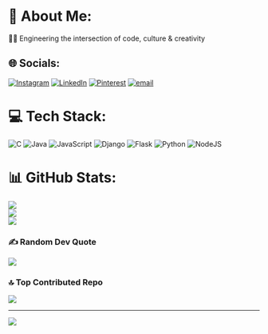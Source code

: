 # 💫 About Me:
👨‍💻 Engineering the intersection of code, culture & creativity<br>


## 🌐 Socials:
[![Instagram](https://img.shields.io/badge/Instagram-%23E4405F.svg?logo=Instagram&logoColor=white)](https://instagram.com/roshan__gowda) [![LinkedIn](https://img.shields.io/badge/LinkedIn-%230077B5.svg?logo=linkedin&logoColor=white)](https://linkedin.com/in/roshan-gowda-s-378343283) [![Pinterest](https://img.shields.io/badge/Pinterest-%23E60023.svg?logo=Pinterest&logoColor=white)](https://pinterest.com/roshan994562) [![email](https://img.shields.io/badge/Email-D14836?logo=gmail&logoColor=white)](mailto:roshan994562@gmail.com) 

# 💻 Tech Stack:
![C](https://img.shields.io/badge/c-%2300599C.svg?style=for-the-badge&logo=c&logoColor=white) ![Java](https://img.shields.io/badge/java-%23ED8B00.svg?style=for-the-badge&logo=openjdk&logoColor=white) ![JavaScript](https://img.shields.io/badge/javascript-%23323330.svg?style=for-the-badge&logo=javascript&logoColor=%23F7DF1E) ![Django](https://img.shields.io/badge/django-%23092E20.svg?style=for-the-badge&logo=django&logoColor=white) ![Flask](https://img.shields.io/badge/flask-%23000.svg?style=for-the-badge&logo=flask&logoColor=white) ![Python](https://img.shields.io/badge/python-3670A0?style=for-the-badge&logo=python&logoColor=ffdd54) ![NodeJS](https://img.shields.io/badge/node.js-6DA55F?style=for-the-badge&logo=node.js&logoColor=white)
# 📊 GitHub Stats:
![](https://github-readme-stats.vercel.app/api?username=roshangowdas&theme=dark&hide_border=false&include_all_commits=false&count_private=false)<br/>
![](https://nirzak-streak-stats.vercel.app/?user=roshangowdas&theme=dark&hide_border=false)<br/>
![](https://github-readme-stats.vercel.app/api/top-langs/?username=roshangowdas&theme=dark&hide_border=false&include_all_commits=false&count_private=false&layout=compact)

### ✍️ Random Dev Quote
![](https://quotes-github-readme.vercel.app/api?type=horizontal&theme=radical)

### 🔝 Top Contributed Repo
![](https://github-contributor-stats.vercel.app/api?username=roshangowdas&limit=5&theme=dark&combine_all_yearly_contributions=true)

---
[![](https://visitcount.itsvg.in/api?id=roshangowdas&icon=0&color=0)](https://visitcount.itsvg.in)

